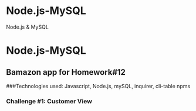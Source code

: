 # Node.js-MySQL
Node.js &amp; MySQL

# Node.js-MySQL

## Bamazon app for Homework#12

###Technologies used: Javascript, Node.js, mySQL, inquirer, cli-table npms

### Challenge #1: Customer View
